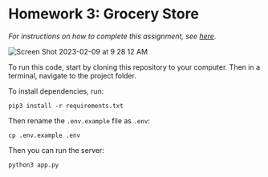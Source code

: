 # Homework 3: Grocery Store

_For instructions on how to complete this assignment, see [here](https://github.com/Tech-at-DU/ACS-1220-Authentication-and-Associations/blob/master/Assignments/grocery-store-part-2.md)._

![Screen Shot 2023-02-09 at 9 28 12 AM](https://user-images.githubusercontent.com/112434021/217879372-e5b4e031-8f77-4f74-b878-3e8067a8572d.png)



To run this code, start by cloning this repository to your computer. Then in a terminal, navigate to the project folder.

To install dependencies, run:

```
pip3 install -r requirements.txt
```

Then rename the `.env.example` file as `.env`:

```
cp .env.example .env
```

Then you can run the server:

```
python3 app.py
```
